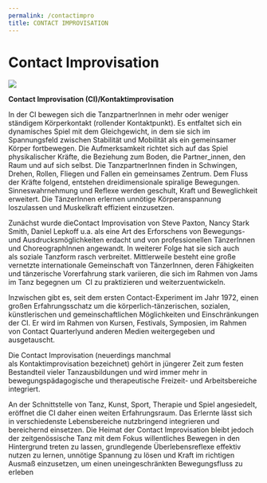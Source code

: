 ```yaml
---
permalink: /contactimpro
title: CONTACT IMPROVISATION
---
```

# Contact Improvisation

![](http://www.rollingpoint.at/contents/photos/home_1940.jpg)



**Contact Improvisation (CI)/Kontaktimprovisation**

In der CI bewegen sich die TanzpartnerInnen in mehr oder weniger ständigem Körperkontakt (rollender Kontaktpunkt). Es entfaltet sich ein dynamisches Spiel mit dem Gleichgewicht, in dem sie sich im Spannungsfeld zwischen Stabilität und Mobilität als ein gemeinsamer Körper fortbewegen. Die Aufmerksamkeit richtet sich auf das Spiel physikalischer Kräfte, die Beziehung zum Boden, die Partner_innen, den Raum und auf sich selbst. Die TanzpartnerInnen finden in Schwingen, Drehen, Rollen, Fliegen und Fallen ein gemeinsames Zentrum. Dem Fluss der Kräfte folgend, entstehen dreidimensionale spiralige Bewegungen. Sinneswahrnehmung und Reflexe werden geschult, Kraft und Beweglichkeit erweitert. Die TänzerInnen erlernen unnötige Körperanspannung loszulassen und Muskelkraft effizient einzusetzen.

Zunächst wurde dieContact Improvisation von Steve Paxton, Nancy Stark Smith, Daniel Lepkoff u.a. als eine Art des Erforschens von Bewegungs- und Ausdrucksmöglichkeiten erdacht und von professionellen TänzerInnen und ChoreographInnen angewandt. In weiterer Folge hat sie sich auch als soziale Tanzform rasch verbreitet. Mittlerweile besteht eine große vernetzte internationale Gemeinschaft von TänzerInnen, deren Fähigkeiten und tänzerische Vorerfahrung stark variieren, die sich im Rahmen von Jams im Tanz begegnen um  CI zu praktizieren und weiterzuentwickeln.

Inzwischen gibt es, seit dem ersten Contact-Experiment im Jahr 1972, einen großen Erfahrungsschatz um die körperlich-tänzerischen, sozialen, künstlerischen und gemeinschaftlichen Möglichkeiten und Einschränkungen der CI. Er wird im Rahmen von Kursen, Festivals, Symposien, im Rahmen von Contact Quarterlyund anderen Medien weitergegeben und ausgetauscht. 

Die Contact Improvisation (neuerdings manchmal als Kontaktimprovisation bezeichnet) gehört in jüngerer Zeit zum festen Bestandteil vieler Tanzausbildungen und wird immer mehr in bewegungspädagogische und therapeutische Freizeit- und Arbeitsbereiche integriert.

An der Schnittstelle von Tanz, Kunst, Sport, Therapie und Spiel angesiedelt, eröffnet die CI daher einen weiten Erfahrungsraum. Das Erlernte lässt sich in verschiedenste Lebensbereiche nutzbringend integrieren und bereichernd einsetzen. Die Heimat der Contact Improvisation bleibt jedoch der zeitgenössische Tanz mit dem Fokus willentliches Bewegen in den Hintergrund treten zu lassen, grundlegende Überlebensreflexe effektiv nutzen zu lernen, unnötige Spannung zu lösen und Kraft im richtigen Ausmaß einzusetzen, um einen uneingeschränkten Bewegungsfluss zu erleben